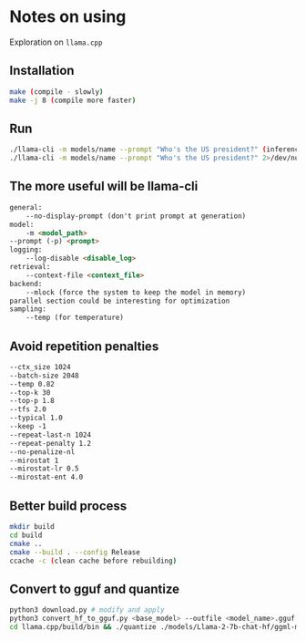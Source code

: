 # Notes on using 

Exploration on `llama.cpp`

## Installation

```bash
make (compile - slowly)
make -j 8 (compile more faster)
```

## Run

```bash
./llama-cli -m models/name --prompt "Who's the US president?" (inference with logs)
./llama-cli -m models/name --prompt "Who's the US president?" 2>/dev/null (inference without logs)
```

## The more useful will be llama-cli

```html
general:
    --no-display-prompt (don't print prompt at generation)
model:
    -m <model_path>
--prompt (-p) <prompt>
logging:
    --log-disable <disable_log>
retrieval:
    --context-file <context_file> 
backend:
    --mlock (force the system to keep the model in memory)
parallel section could be interesting for optimization
sampling:
    --temp (for temperature)
```

## Avoid repetition penalties

```html
--ctx_size 1024
--batch-size 2048
--temp 0.82
--top-k 30
--top-p 1.8
--tfs 2.0
--typical 1.0
--keep -1
--repeat-last-n 1024
--repeat-penalty 1.2
--no-penalize-nl
--mirostat 1
--mirostat-lr 0.5
--mirostat-ent 4.0
```

## Better build process

```bash
mkdir build
cd build
cmake ..
cmake --build . --config Release
ccache -c (clean cache before rebuilding)
```

## Convert to gguf and quantize

```bash
python3 download.py # modify and apply
python3 convert_hf_to_gguf.py <base_model> --outfile <model_name>.gguf --outtype <quantize_type> (e.g. q8_0) # not all of the quantize method available here
cd llama.cpp/build/bin && ./quantize ./models/Llama-2-7b-chat-hf/ggml-model-f16.gguf ./models/Llama-2-7b-chat-hf/ggml-model-q4_0.gguf q4_0
```